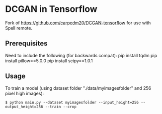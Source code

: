 # DCGAN in Tensorflow

Fork of https://github.com/carpedm20/DCGAN-tensorflow for use with Spell remote.


## Prerequisites

Need to include the following (for backwards compat):
pip install tqdm
pip install pillow==5.0.0
pip install scipy==1.0.1


## Usage

To train a model (using dataset folder "./data/myimagesfolder" and 256 pixel high images):

    $ python main.py --dataset myimagesfolder --input_height=256 --output_height=256 --train --crop

